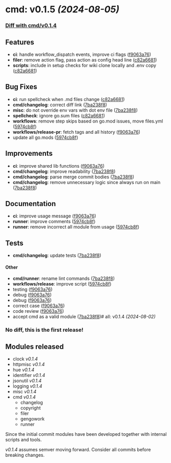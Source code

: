 # cmd: v0.1.5 *(2024-08-05)*

### [Diff with cmd/v0.1.4](https://github.com/tcodes0/go/compare/cmd/v0.1.4..cmd/v0.1.5)

## Features
- **ci**: handle workflow_dispatch events, improve ci flags ([f9063a76](https://github.com/tcodes0/go/commit/f9063a7680f3b3342b70d2828e64894d3d34e507))
- **filer**: remove action flag, pass action as config head line ([c82a6681](https://github.com/tcodes0/go/commit/c82a6681099dcf852d02e8ca774e14a4b639dc5f))
- **scripts**: include in setup checks for wiki clone locally and .env copy ([c82a6681](https://github.com/tcodes0/go/commit/c82a6681099dcf852d02e8ca774e14a4b639dc5f))

## Bug Fixes
- **ci**: run spellcheck when .md files change ([c82a6681](https://github.com/tcodes0/go/commit/c82a6681099dcf852d02e8ca774e14a4b639dc5f))
- **cmd/changelog**: correct diff link ([7ba238f8](https://github.com/tcodes0/go/commit/7ba238f8d6cd68e5a42b39335d4386d4126f31cc))
- **misc**: do not override env vars with dot env file ([7ba238f8](https://github.com/tcodes0/go/commit/7ba238f8d6cd68e5a42b39335d4386d4126f31cc))
- **spellcheck**: ignore go.sum files ([c82a6681](https://github.com/tcodes0/go/commit/c82a6681099dcf852d02e8ca774e14a4b639dc5f))
- **workflows**: remove step skips based on go.mod issues, move files.yml ([5974cb8f](https://github.com/tcodes0/go/commit/5974cb8f96fb6da96a5b917c5f43203daee1b431))
- **workflows/release-pr**: fetch tags and all history ([f9063a76](https://github.com/tcodes0/go/commit/f9063a7680f3b3342b70d2828e64894d3d34e507))
- update all go.mods ([5974cb8f](https://github.com/tcodes0/go/commit/5974cb8f96fb6da96a5b917c5f43203daee1b431))

## Improvements
- **ci**: improve shared lib functions ([f9063a76](https://github.com/tcodes0/go/commit/f9063a7680f3b3342b70d2828e64894d3d34e507))
- **cmd/changelog**: improve readability ([7ba238f8](https://github.com/tcodes0/go/commit/7ba238f8d6cd68e5a42b39335d4386d4126f31cc))
- **cmd/changelog**: parse merge commit bodies ([7ba238f8](https://github.com/tcodes0/go/commit/7ba238f8d6cd68e5a42b39335d4386d4126f31cc))
- **cmd/changelog**: remove unnecessary logic since always run on main ([7ba238f8](https://github.com/tcodes0/go/commit/7ba238f8d6cd68e5a42b39335d4386d4126f31cc))

## Documentation
- **ci**: improve usage message ([f9063a76](https://github.com/tcodes0/go/commit/f9063a7680f3b3342b70d2828e64894d3d34e507))
- **runner**: improve comments ([5974cb8f](https://github.com/tcodes0/go/commit/5974cb8f96fb6da96a5b917c5f43203daee1b431))
- **runner**: remove incorrect all module from usage ([5974cb8f](https://github.com/tcodes0/go/commit/5974cb8f96fb6da96a5b917c5f43203daee1b431))

## Tests
- **cmd/changelog**: update tests ([7ba238f8](https://github.com/tcodes0/go/commit/7ba238f8d6cd68e5a42b39335d4386d4126f31cc))

#### Other
- **cmd/runner**: rename lint commands ([7ba238f8](https://github.com/tcodes0/go/commit/7ba238f8d6cd68e5a42b39335d4386d4126f31cc))
- **workflows/release**: improve script ([5974cb8f](https://github.com/tcodes0/go/commit/5974cb8f96fb6da96a5b917c5f43203daee1b431))
- testing ([f9063a76](https://github.com/tcodes0/go/commit/f9063a7680f3b3342b70d2828e64894d3d34e507))
- debug ([f9063a76](https://github.com/tcodes0/go/commit/f9063a7680f3b3342b70d2828e64894d3d34e507))
- debug ([f9063a76](https://github.com/tcodes0/go/commit/f9063a7680f3b3342b70d2828e64894d3d34e507))
- correct case ([f9063a76](https://github.com/tcodes0/go/commit/f9063a7680f3b3342b70d2828e64894d3d34e507))
- code review ([f9063a76](https://github.com/tcodes0/go/commit/f9063a7680f3b3342b70d2828e64894d3d34e507))
- accept cmd as a valid module ([7ba238f8](https://github.com/tcodes0/go/commit/7ba238f8d6cd68e5a42b39335d4386d4126f31cc))# all: v0.1.4 _(2024-08-02)_

### No diff, this is the first release!

## Modules released

- clock _v0.1.4_
- httpmisc _v0.1.4_
- hue _v0.1.4_
- identifier _v0.1.4_
- jsonutil _v0.1.4_
- logging _v0.1.4_
- misc _v0.1.4_
- cmd _v0.1.4_
  - changelog
  - copyright
  - filer
  - gengowork
  - runner

Since the initial commit modules have been developed together with internal scripts and tools.

_v0.1.4_ assumes semver moving forward. Consider all commits before breaking changes.